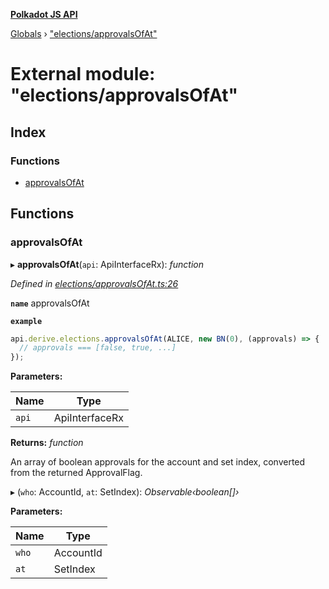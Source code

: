 **[Polkadot JS API](../README.md)**

[Globals](../globals.md) › ["elections/approvalsOfAt"](_elections_approvalsofat_.md)

# External module: "elections/approvalsOfAt"

## Index

### Functions

* [approvalsOfAt](_elections_approvalsofat_.md#approvalsofat)

## Functions

###  approvalsOfAt

▸ **approvalsOfAt**(`api`: ApiInterfaceRx): *function*

*Defined in [elections/approvalsOfAt.ts:26](https://github.com/polkadot-js/api/blob/3e3d036/packages/api-derive/src/elections/approvalsOfAt.ts#L26)*

**`name`** approvalsOfAt

**`example`** 
<BR>

```javascript
api.derive.elections.approvalsOfAt(ALICE, new BN(0), (approvals) => {
  // approvals === [false, true, ...]
});
```

**Parameters:**

Name | Type |
------ | ------ |
`api` | ApiInterfaceRx |

**Returns:** *function*

An array of boolean approvals for the account and set index, converted from the returned ApprovalFlag.

▸ (`who`: AccountId, `at`: SetIndex): *Observable‹boolean[]›*

**Parameters:**

Name | Type |
------ | ------ |
`who` | AccountId |
`at` | SetIndex |